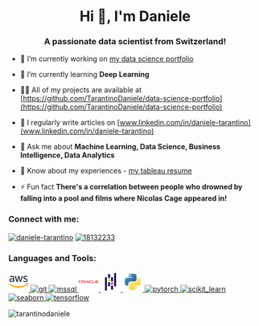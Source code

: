 <h1 align="center">Hi 👋, I'm Daniele</h1>
<h3 align="center">A passionate data scientist from Switzerland!</h3>

- 🔭 I’m currently working on [my data science portfolio](https://github.com/TarantinoDaniele/data-science-portfolio)

- 🌱 I’m currently learning **Deep Learning**

- 👨‍💻 All of my projects are available at [https://github.com/TarantinoDaniele/data-science-portfolio](https://github.com/TarantinoDaniele/data-science-portfolio)

- 📝 I regularly write articles on [www.linkedin.com/in/daniele-tarantino](www.linkedin.com/in/daniele-tarantino)

- 💬 Ask me about **Machine Learning, Data Science, Business Intelligence, Data Analytics**

- 📄 Know about my experiences -  [my tableau resume](https://public.tableau.com/views/Mappe1_16744790236270/Dashboard1?:language=de-DE&publish=yes&:display_count=n&:origin=viz_share_link)

- ⚡ Fun fact **There's a correlation between people who drowned by falling into a pool and films where Nicolas Cage appeared in!**

<h3 align="left">Connect with me:</h3>
<p align="left">
<a href="https://linkedin.com/in/daniele-tarantino" target="blank"><img align="center" src="https://raw.githubusercontent.com/rahuldkjain/github-profile-readme-generator/master/src/images/icons/Social/linked-in-alt.svg" alt="daniele-tarantino" height="30" width="40" /></a>
<a href="https://stackoverflow.com/users/18132233" target="blank"><img align="center" src="https://raw.githubusercontent.com/rahuldkjain/github-profile-readme-generator/master/src/images/icons/Social/stack-overflow.svg" alt="18132233" height="30" width="40" /></a>
</p>

<h3 align="left">Languages and Tools:</h3>
<p align="left"> <a href="https://aws.amazon.com" target="_blank" rel="noreferrer"> <img src="https://raw.githubusercontent.com/devicons/devicon/master/icons/amazonwebservices/amazonwebservices-original-wordmark.svg" alt="aws" width="40" height="40"/> </a> <a href="https://git-scm.com/" target="_blank" rel="noreferrer"> <img src="https://www.vectorlogo.zone/logos/git-scm/git-scm-icon.svg" alt="git" width="40" height="40"/> </a> <a href="https://www.microsoft.com/en-us/sql-server" target="_blank" rel="noreferrer"> <img src="https://www.svgrepo.com/show/303229/microsoft-sql-server-logo.svg" alt="mssql" width="40" height="40"/> </a> <a href="https://www.oracle.com/" target="_blank" rel="noreferrer"> <img src="https://raw.githubusercontent.com/devicons/devicon/master/icons/oracle/oracle-original.svg" alt="oracle" width="40" height="40"/> </a> <a href="https://pandas.pydata.org/" target="_blank" rel="noreferrer"> <img src="https://raw.githubusercontent.com/devicons/devicon/2ae2a900d2f041da66e950e4d48052658d850630/icons/pandas/pandas-original.svg" alt="pandas" width="40" height="40"/> </a> <a href="https://www.python.org" target="_blank" rel="noreferrer"> <img src="https://raw.githubusercontent.com/devicons/devicon/master/icons/python/python-original.svg" alt="python" width="40" height="40"/> </a> <a href="https://pytorch.org/" target="_blank" rel="noreferrer"> <img src="https://www.vectorlogo.zone/logos/pytorch/pytorch-icon.svg" alt="pytorch" width="40" height="40"/> </a> <a href="https://scikit-learn.org/" target="_blank" rel="noreferrer"> <img src="https://upload.wikimedia.org/wikipedia/commons/0/05/Scikit_learn_logo_small.svg" alt="scikit_learn" width="40" height="40"/> </a> <a href="https://seaborn.pydata.org/" target="_blank" rel="noreferrer"> <img src="https://seaborn.pydata.org/_images/logo-mark-lightbg.svg" alt="seaborn" width="40" height="40"/> </a> <a href="https://www.tensorflow.org" target="_blank" rel="noreferrer"> <img src="https://www.vectorlogo.zone/logos/tensorflow/tensorflow-icon.svg" alt="tensorflow" width="40" height="40"/> </a> </p>

<p><img align="center" src="https://github-readme-stats.vercel.app/api/top-langs?username=tarantinodaniele&show_icons=true&locale=en&layout=compact" alt="tarantinodaniele" /></p>
